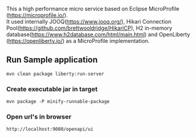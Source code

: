 This a high performance micro service based on Eclipse MicroProfile (https://microprofile.io/).  
It used internally 
    JOOQ(https://www.jooq.org/), 
    Hikari Connection Pool(https://github.com/brettwooldridge/HikariCP), 
    H2 in-memory database(https://www.h2database.com/html/main.html) and 
    OpenLiberty (https://openliberty.io/) as a MicroProfile implementation.


## Run Sample application
    mvn clean package liberty:run-server
    
### Create executable jar in target    
    mvn package -P minify-runnable-package

### Open url's in browser
    http://localhost:9080/openapi/ui

